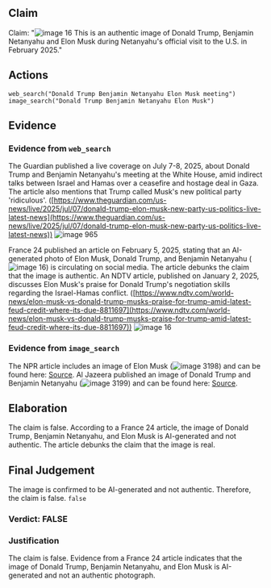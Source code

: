 ## Claim
Claim: "![image 16](media/19.jpg) This is an authentic image of Donald Trump, Benjamin Netanyahu and Elon Musk during Netanyahu's official visit to the U.S. in February 2025."

## Actions
```
web_search("Donald Trump Benjamin Netanyahu Elon Musk meeting")
image_search("Donald Trump Benjamin Netanyahu Elon Musk")
```

## Evidence
### Evidence from `web_search`
The Guardian published a live coverage on July 7-8, 2025, about Donald Trump and Benjamin Netanyahu's meeting at the White House, amid indirect talks between Israel and Hamas over a ceasefire and hostage deal in Gaza. The article also mentions that Trump called Musk's new political party 'ridiculous'. ([https://www.theguardian.com/us-news/live/2025/jul/07/donald-trump-elon-musk-new-party-us-politics-live-latest-news](https://www.theguardian.com/us-news/live/2025/jul/07/donald-trump-elon-musk-new-party-us-politics-live-latest-news)) ![image 965](media/2025-07-20_10-05-1753005945-328517.jpg)

France 24 published an article on February 5, 2025, stating that an AI-generated photo of Elon Musk, Donald Trump, and Benjamin Netanyahu (![image 16](media/19.jpg)) is circulating on social media. The article debunks the claim that the image is authentic. An NDTV article, published on January 2, 2025, discusses Elon Musk's praise for Donald Trump's negotiation skills regarding the Israel-Hamas conflict. ([https://www.ndtv.com/world-news/elon-musk-vs-donald-trump-musks-praise-for-trump-amid-latest-feud-credit-where-its-due-8811697](https://www.ndtv.com/world-news/elon-musk-vs-donald-trump-musks-praise-for-trump-amid-latest-feud-credit-where-its-due-8811697)) ![image 16](media/19.jpg)


### Evidence from `image_search`
The NPR article includes an image of Elon Musk (![image 3198](media/2025-08-02_21-26-1754169988-953931.jpg)) and can be found here: [Source](https://www.npr.org/2024/07/24/nx-s1-5049715/elon-musk-donald-trump-tesla). Al Jazeera published an image of Donald Trump and Benjamin Netanyahu (![image 3199](media/2025-08-02_21-26-1754169989-168939.jpg)) and can be found here: [Source](https://www.aljazeera.com/news/liveblog/2025/7/7/donald-trump-live-us-president-to-host-israeli-pm-benjamin-netanyahu).


## Elaboration
The claim is false. According to a France 24 article, the image of Donald Trump, Benjamin Netanyahu, and Elon Musk is AI-generated and not authentic. The article debunks the claim that the image is real.


## Final Judgement
The image is confirmed to be AI-generated and not authentic. Therefore, the claim is false. `false`

### Verdict: FALSE

### Justification
The claim is false. Evidence from a France 24 article indicates that the image of Donald Trump, Benjamin Netanyahu, and Elon Musk is AI-generated and not an authentic photograph.

